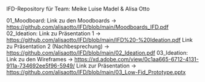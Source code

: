 IFD-Repository für Team: Meike Luise Madel & Alisa Otto

01_Moodboard: Link zu den Moodboards -> https://github.com/alisaotto/IFD/blob/main/Moodboards_IFD.pdf
02_Ideation: Link zu Präsentation 1 -> https://github.com/alisaotto/IFD/blob/main/IFD%20-%20Ideation.pdf
             Link zu Präsentation 2 (Nachbesprechung) -> https://github.com/alisaotto/IFD/blob/main/02_Ideation.pdf
03_Ideation: Link zu den Wireframes -> https://xd.adobe.com/view/0c1aa665-6712-4131-911a-734692ee5f96-5949/
             Link zur Präsentation -> https://github.com/alisaotto/IFD/blob/main/03_Low-Fid_Prototype.pptx

